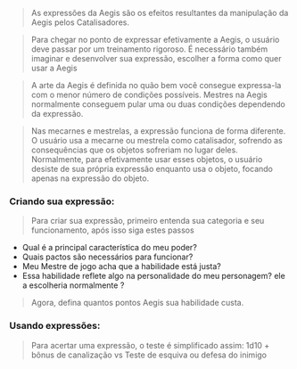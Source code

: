 > As expressões da Aegis são os efeitos resultantes da manipulação da Aegis pelos Catalisadores. 

>Para chegar no ponto de expressar efetivamente a Aegis, o usuário deve passar por um treinamento rigoroso. É necessário também imaginar e desenvolver sua expressão, escolher a forma como quer usar a Aegis

>A arte da Aegis é definida no quão bem você consegue expressa-la com o menor número de condições possíveis. Mestres na Aegis normalmente conseguem pular uma ou duas condições dependendo da expressão.

> Nas mecarnes e mestrelas, a expressão funciona de forma diferente. O usuário usa a mecarne ou mestrela como catalisador, sofrendo as consequências que os objetos sofreriam no lugar deles. Normalmente, para efetivamente usar esses objetos, o usuário desiste de sua própria expressão enquanto usa o objeto, focando apenas na expressão do objeto.

### Criando sua expressão:

> Para criar sua expressão, primeiro entenda sua categoria e seu funcionamento, após isso siga estes passos

- Qual é a principal característica do meu poder?
- Quais pactos são necessários para funcionar?
- Meu Mestre de jogo acha que a habilidade está justa?
- Essa habilidade reflete algo na personalidade do meu personagem? ele a escolheria normalmente ?
> Agora, defina quantos pontos Aegis sua habilidade custa.

### Usando expressões:

> Para acertar uma expressão, o teste é simplificado assim: 1d10 + bônus de canalização vs Teste de esquiva ou defesa do inimigo